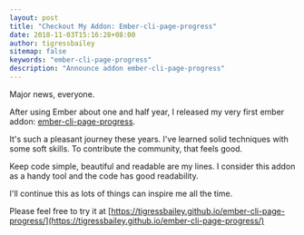 ```yaml
---
layout: post
title: "Checkout My Addon: Ember-cli-page-progress"
date: 2018-11-03T15:16:28+08:00
author: tigressbailey
sitemap: false
keywords: "ember-cli-page-progress"
description: "Announce addon ember-cli-page-progress"
---
```


Major news, everyone.

After using Ember about one and half year, I released my very first ember addon: [ember-cli-page-progress](https://github.com/tigressbailey/ember-cli-page-progress).

It's such a pleasant journey these years. I've learned solid techniques with some soft skills.
To contribute the community, that feels good.

Keep code simple, beautiful and readable are my lines. I consider this addon as a handy tool and the code has good readability.


I'll continue this as lots of things can inspire me all the time.

Please feel free to try it at [https://tigressbailey.github.io/ember-cli-page-progress/](https://tigressbailey.github.io/ember-cli-page-progress/)

<!--more-->
